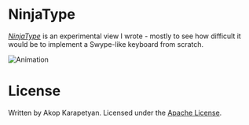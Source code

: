 # NinjaType

*[NinjaType](app/src/main/java/org/akop/ninjatype/view/NinjaTypeView.java)*
is an experimental view I wrote - mostly to see how difficult it would be
to implement a Swype-like keyboard from scratch.

![Animation](http://i.imgur.com/DZZLxWe.gif "Animation")

License
=======

Written by Akop Karapetyan.
Licensed under the [Apache License](LICENSE).
